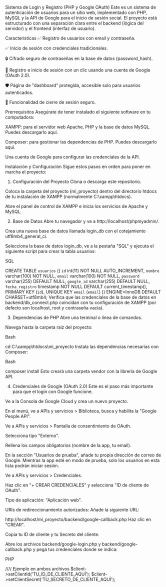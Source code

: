 Sistema de Login y Registro (PHP y Google OAuth)
Este es un sistema de autenticación de usuarios para un sitio web, implementado con PHP, MySQL y la API de Google para el inicio de sesión social. El proyecto está estructurado con una separación clara entre el backend (lógica del servidor) y el frontend (interfaz de usuario).

Características
✅ Registro de usuarios con email y contraseña.

✅ Inicio de sesión con credenciales tradicionales.

🔒 Cifrado seguro de contraseñas en la base de datos (password_hash).

🚀 Registro e inicio de sesión con un clic usando una cuenta de Google (OAuth 2.0).

🛡️ Página de "dashboard" protegida, accesible solo para usuarios autenticados.

🚪 Funcionalidad de cierre de sesión seguro.

Prerrequisitos
Asegúrate de tener instalado el siguiente software en tu computadora:

XAMPP: para el servidor web Apache, PHP y la base de datos MySQL. Puedes descargarlo aquí.

Composer: para gestionar las dependencias de PHP. Puedes descargarlo aquí.

Una cuenta de Google para configurar las credenciales de la API.

Instalación y Configuración
Sigue estos pasos en orden para poner en marcha el proyecto:

1. Configuración del Proyecto
Clona o descarga este repositorio.

Coloca la carpeta del proyecto (mi_proyecto) dentro del directorio htdocs de tu instalación de XAMPP (normalmente C:\xampp\htdocs\).

Abre el panel de control de XAMPP e inicia los servicios de Apache y MySQL.

2. Base de Datos
Abre tu navegador y ve a http://localhost/phpmyadmin/.

Crea una nueva base de datos llamada login_db con el cotejamiento utf8mb4_general_ci.

Selecciona la base de datos login_db, ve a la pestaña "SQL" y ejecuta el siguiente script para crear la tabla usuarios:

SQL

CREATE TABLE `usuarios` ((
  `id` int(11) NOT NULL AUTO_INCREMENT,
  `nombre` varchar(100) NOT NULL,
  `email` varchar(100) NOT NULL,
  `password` varchar(255) DEFAULT NULL,
  `google_id` varchar(255) DEFAULT NULL,
  `fecha_registro` timestamp NOT NULL DEFAULT current_timestamp(),
  PRIMARY KEY (`id`),
  UNIQUE KEY `email` (`email`)
)) ENGINE=InnoDB DEFAULT CHARSET=utf8mb4;
Verifica que las credenciales de la base de datos en backend/db_connect.php coincidan con tu configuración de XAMPP (por defecto son localhost, root y contraseña vacía).

3. Dependencias de PHP
Abre una terminal o línea de comandos.

Navega hasta la carpeta raíz del proyecto:

Bash

cd C:\xampp\htdocs\mi_proyecto
Instala las dependencias necesarias con Composer:

Bash

composer install
Esto creará una carpeta vendor con la librería de Google API.

4. Credenciales de Google (OAuth 2.0)
Este es el paso más importante para que el login con Google funcione.

Ve a la Consola de Google Cloud y crea un nuevo proyecto.

En el menú, ve a APIs y servicios > Biblioteca, busca y habilita la "Google People API".

Ve a APIs y servicios > Pantalla de consentimiento de OAuth.

Selecciona tipo "Externo".

Rellena los campos obligatorios (nombre de la app, tu email).

En la sección "Usuarios de prueba", añade tu propia dirección de correo de Google. Mientras la app esté en modo de prueba, solo los usuarios en esta lista podrán iniciar sesión.

Ve a APIs y servicios > Credenciales.

Haz clic en "+ CREAR CREDENCIALES" y selecciona "ID de cliente de OAuth".

Tipo de aplicación: "Aplicación web".

URIs de redireccionamiento autorizados: Añade la siguiente URL:

http://localhost/mi_proyecto/backend/google-callback.php
Haz clic en "CREAR".

Copia tu ID de cliente y tu Secreto del cliente.

Abre los archivos backend/google-login.php y backend/google-callback.php y pega tus credenciales donde se indica:

PHP

//// Ejemplo en ambos archivos
$client->setClientId('TU_ID_DE_CLIENTE_AQUÍ');
$client->setClientSecret('TU_SECRETO_DE_CLIENTE_AQUÍ');
